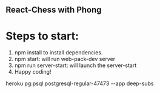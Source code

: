 ## React-Chess with Phong

# Steps to start:
1. npm install to install dependencies.
2. npm start: will run web-pack-dev server
3. npm run server-start: will launch the server-start
4. Happy coding!

heroku pg:psql postgresql-regular-47473 --app deep-subs
